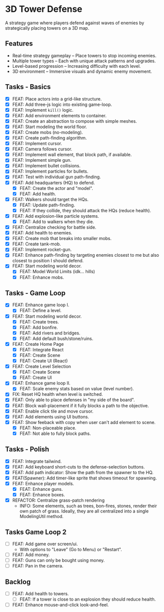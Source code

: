 # 3D Tower Defense

A strategy game where players defend against waves of enemies by strategically placing towers on a 3D map.

## Features

- Real-time strategy gameplay – Place towers to stop incoming enemies.
- Multiple tower types – Each with unique attack patterns and upgrades.
- Level-based progression – Increasing difficulty with each level.
- 3D environment – Immersive visuals and dynamic enemy movement.

## Tasks - Basics

- [x] FEAT: Place actors into a grid-like structure.
- [x] FEAT: Add three-js logic into existing game-loop.
- [x] FEAT: Implement `kill()` logic.
- [x] FEAT: Add environment elements to container.
- [x] FEAT: Create an abstraction to compose with simple meshes.
- [x] FEAT: Start modeling the world floor.
- [x] FEAT: Create mobs (no-modeling).
- [x] FEAT: Create path-finding algorithm.
- [x] FEAT: Implement cursor.
- [x] FEAT: Camera follows cursor.
- [x] FEAT: Implement wall element, that block path, if available.
- [x] FEAT: Implement simple gun.
- [x] FEAT: Implement bullet collisions.
- [x] FEAT: Implement particles for bullets.
- [x] FEAT: Test with individual gun path-finding.
- [x] FEAT: Add headquarters (HQ) to defend.
  - [x] FEAT: Create the actor and "model".
  - [x] FEAT: Add health.
- [x] FEAT: Walkers should target the HQs.
  - [x] FEAT: Update path-finding.
  - [x] FEAT: If they collide, they should attack the HQs (reduce health).
- [x] FEAT: Add explosion-like particle systems.
  - [x] FEAT: Add to walkers when they die.
- [x] FEAT: Centralize checking for battle side.
- [x] FEAT: Add health to enemies.
- [x] FEAT: Create mob that breaks into smaller mobs.
- [x] FEAT: Create tank-mob.
- [x] FEAT: Implement rocket-gun.
- [x] FEAT: Enhance path-finding by targeting enemies closest to me but also closest to position I should defend.
- [x] FEAT: Start modeling world decor.
  - [x] FEAT: Model World Limits (idk... hills)
  - [x] FEAT: Enhance mobs.

## Tasks - Game Loop

- [x] FEAT: Enhance game loop I.
  - [x] FEAT: Define a level.
- [x] FEAT: Start modeling world decor.
  - [x] FEAT: Create trees.
  - [x] FEAT: Add bonfire.
  - [x] FEAT: Add rivers and bridges.
  - [x] FEAT: Add default bush/stone/ruins.
- [x] FEAT: Create Home Page
  - [x] FEAT: Integrate React
  - [x] FEAT: Create Scene
  - [x] FEAT: Create UI (React)
- [x] FEAT: Create Level Selection
  - [x] FEAT: Create Scene
  - [x] FEAT: Create UI
- [x] FEAT: Enhance game loop II.
  - [x] FEAT: Scale enemy stats based on value (level number).
- [x] FIX: Reset HQ health when level is switched.
- [x] FEAT: Only able to place defenses in "my side of the board".
- [x] FEAT: Block wall-placement if it fully blocks a path to the objective.
- [x] FEAT: Enable click tile and move cursor.
- [x] FEAT: Add elements using UI buttons.
- [x] FEAT: Show feeback with copy when user can't add element to scene.
  - [x] FEAT: Non-placeable place.
  - [x] FEAT: Not able to fully block paths.

## Tasks - Polish

- [x] FEAT: Integrate tailwind.
- [x] FEAT: Add keyboard short-cuts to the defense-selection buttons.
- [x] FEAT: Add path indicator: Show the path from the spawner to the HQ.
- [x] FEAT(Spawner): Add timer-like sprite that shows timeout for spawning.
- [x] FEAT: Enhance player models.
  - [x] FEAT: Enhance guns.
  - [x] FEAT: Enhance boxes.
- [x] REFACTOR: Centralize grass-patch rendering
  - INFO: Some elements, such as trees, bon-fires, stones, render their own patch of grass. Ideally, they are all centralized into a single ModelingUtil method.

## Tasks Game Loop 2

- [ ] FEAT: Add game over screen/ui.
  - With options to "Leave" (Go to Menu) or "Restart".
- [ ] FEAT: Add money.
- [ ] FEAT: Guns can only be bought using money.
- [ ] FEAT: Pan in the camera.

## Backlog

- [ ] FEAT: Add health to towers.
  - [ ] FEAT: If a tower is close to an explosion they should reduce health.
- [ ] FEAT: Enhance mouse-and-click look-and-feel.
